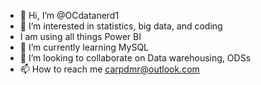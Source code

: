- 👋 Hi, I’m @OCdatanerd1
- 👀 I’m interested in statistics, big data, and coding
- I am using all things Power BI
- 🌱 I’m currently learning MySQL
- 💞️ I’m looking to collaborate on Data warehousing, ODSs
- 📫 How to reach me carpdmr@outlook.com

<!---
OCdatanerd1/OCdatanerd1 is a ✨ special ✨ repository because its `README.md` (this file) appears on your GitHub profile.
You can click the Preview link to take a look at your changes.
--->
